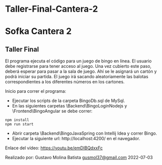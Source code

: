 # Taller-Final-Cantera-2

# Sofka  Cantera 2
## Taller Final
El programa ejecuta el código para un juego de bingo en línea. El usuario debe registrarse para tener acceso al juego. Una vez cubierto este paso, deberá esperar para pasar a la sala de juego. Ahí se le asignará un cartón y podrá iniciar su partida. El juego irá sacando aleatoriamente las balotas correspondientes a los diferentes números en los cartones.

Inicio para correr el programa:
- Ejecutar los scripts de la carpeta BingoDb.sql de MySql.
- En las siguientes carpetas \Backend\BingoLoginNodejs y \Frontend\BingoAngular se debe correr:
```
npm install
npm run start
```
- Abrir carpeta \Backend\BingoJavaSpring con Intellij Idea y correr Bingo.
- Ejecutar la siguiente url: http://localhost:4200/ en el navegador.

Enlace del vídeo: https://youtu.be/emDIBQdxxFc

Realizado por: Gustavo Molina Batista
gusmol37@gmail.com
2022-07-03


